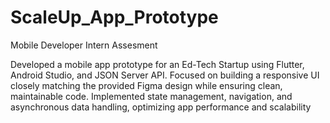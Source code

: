 # ScaleUp_App_Prototype
 Mobile Developer Intern Assesment
 
 Developed a mobile app prototype for an Ed-Tech Startup using Flutter, Android Studio, and  JSON Server API. Focused on building a responsive UI closely matching the provided Figma design while ensuring clean, maintainable code. Implemented state management, navigation, and asynchronous data handling, optimizing app performance and scalability
